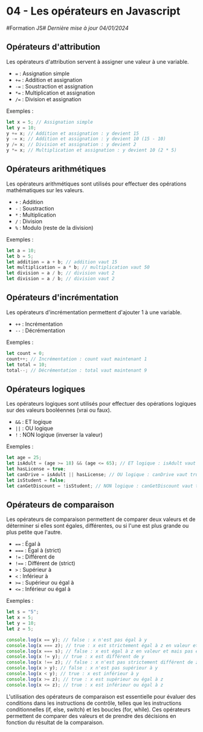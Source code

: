 # 04 - Les opérateurs en Javascript

#Formation JS#
*Dernière mise à jour 04/01/2024*

## Opérateurs d'attribution

Les opérateurs d'attribution servent à assigner une valeur à une variable.

- `=` : Assignation simple
- `+=` : Addition et assignation
- `-=` : Soustraction et assignation
- `*=` : Multiplication et assignation
- `/=` : Division et assignation

Exemples :

```js
let x = 5; // Assignation simple
let y = 10;
y += x; // Addition et assignation : y devient 15
y -= x; // Addition et assignation : y devient 10 (15 - 10)
y /= x; // Division et assignation : y devient 2
y *= x; // Multiplication et assignation : y devient 10 (2 * 5)
```

## Opérateurs arithmétiques

Les opérateurs arithmétiques sont utilisés pour effectuer des opérations mathématiques sur les valeurs.

- `+` : Addition
- `-` : Soustraction
- `*` : Multiplication
- `/` : Division
- `%` : Modulo (reste de la division)

Exemples :

```js
let a = 10;
let b = 5;
let addition = a + b; // addition vaut 15
let multiplication = a * b; // multiplication vaut 50
let division = a / b; // division vaut 2
let division = a / b; // division vaut 2
```

## Opérateurs d'incrémentation

Les opérateurs d'incrémentation permettent d'ajouter 1 à une variable.

- `++` : Incrémentation
- `--` : Décrémentation

Exemples :

```js
let count = 0;
count++; // Incrémentation : count vaut maintenant 1
let total = 10;
total--; // Décrémentation : total vaut maintenant 9
```

## Opérateurs logiques

Les opérateurs logiques sont utilisés pour effectuer des opérations logiques sur des valeurs booléennes (vrai ou faux).

- `&&` : ET logique
- `||` : OU logique
- `!` : NON logique (inverser la valeur)

Exemples :

```js
let age = 25;
let isAdult = (age >= 18) && (age <= 65); // ET logique : isAdult vaut true
let hasLicense = true;
let canDrive = isAdult || hasLicense; // OU logique : canDrive vaut true
let isStudent = false;
let canGetDiscount = !isStudent; // NON logique : canGetDiscount vaut true
```

## Opérateurs de comparaison

Les opérateurs de comparaison permettent de comparer deux valeurs et de déterminer si elles sont égales, différentes, ou si l'une est plus grande ou plus petite que l'autre.

- `==` : Égal à
- `===` : Égal à (strict)
- `!=` : Différent de
- `!==` : Différent de (strict)
- `>` : Supérieur à
- `<` : Inférieur à
- `>=` : Supérieur ou égal à
- `<=` : Inférieur ou égal à

Exemples :

```js
let s = "5";
let x = 5;
let y = 10;
let z = 5;

console.log(x == y); // false : x n'est pas égal à y
console.log(x === z); // true : x est strictement égal à z en valeur et en type
console.log(x === s); // false : x est égal à z en valeur et mais pas en type, on dit qu'il n'est pas stricement égal
console.log(x != y); // true : x est différent de y
console.log(x !== z); // false : x n'est pas strictement différent de z en valeur et en type
console.log(x > y); // false : x n'est pas supérieur à y
console.log(x < y); // true : x est inférieur à y
console.log(x >= z); // true : x est supérieur ou égal à z
console.log(x <= z); // true : x est inférieur ou égal à z
```

L'utilisation des opérateurs de comparaison est essentielle pour évaluer des conditions dans les instructions de contrôle, telles que les instructions conditionnelles (if, else, switch) et les boucles (for, while). Ces opérateurs permettent de comparer des valeurs et de prendre des décisions en fonction du résultat de la comparaison.
